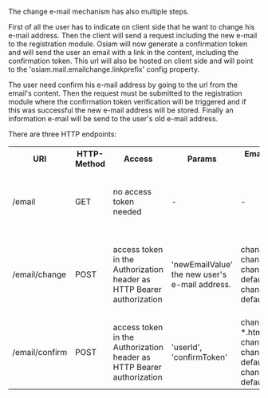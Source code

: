 The change e-mail mechanism has also multiple steps.

First of all the user has to indicate on client side that he want to change his e-mail address.
Then the client will send a request including the new e-mail to the registration module.
Osiam will now generate a confirmation token and will send the user an email with a link in the content,
including the confirmation token. This url will also be hosted on client side and will point
to the 'osiam.mail.emailchange.linkprefix' config property.

The user need confirm his e-mail address by going to the url from the email's content.
Then the request must be submitted to the registration module where the confirmation token verification will be triggered and if this was successful the new e-mail address will be stored. Finally an information e-mail will be send to the user's old e-mail address.

There are three HTTP endpoints:

<table>
 <tr>
     <th> URI </th>
     <th> HTTP-Method </th>
     <th> Access </th>
     <th> Params </th>
     <th> Email Template File Names </th>
     <th> Description </th>
 </tr>
 <tr>
     <td> /email </td>
     <td> GET </td>
     <td> no access token needed </td>
     <td> - </td>
     <td> - </td>
     <td> Will provide a HTML form with the required fields for change e-mail including validation.
      The request will be submitted to the URL configured in the 'osiam.web.email.url' parameter. </td>
 </tr>
 <tr>
     <td> /email/change </td>
     <td> POST </td>
     <td> access token in the Authorization header as HTTP Bearer authorization</td>
     <td> 'newEmailValue' the new user's e-mail address. </td>
     <td> changeemail-*.html, changeemail.html, changeemail-default-*.html, changeemail-default.html </td>
     <td> This will generate a confirmation token an sending the user an email with a confirmation link
      pointing to the 'osiam.web.emailchange.linkprefix' config parameter including the confirmation token.
      The response will be the HTTP status code. </td>
 </tr>
 <tr>
     <td> /email/confirm </td>
     <td> POST </td>
     <td> access token in the Authorization header as HTTP Bearer authorization</td>
     <td> 'userId', 'confirmToken' </td>
     <td> changeemailinfo-*.html, changeemailinfo.html, changeemailinfo-default-*.html, changeemailinfo-default.html </td>
     <td> This will validate the confirmToken and save the new e-mail if the validation will be successful.
       The response will be the HTTP status code and the previously updated user if successful. </td>
 </tr>
</table>